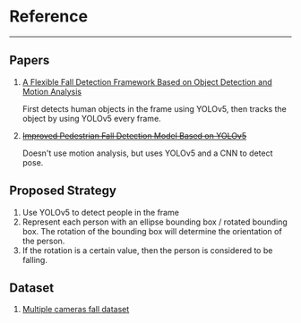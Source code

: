 # Reference

---

## Papers

1. [A Flexible Fall Detection Framework Based on Object Detection and Motion Analysis](https://ieeexplore.ieee.org/document/10066990)

   First detects human objects in the frame using YOLOv5, then tracks the object by using YOLOv5 every frame.

2. ~~[Improved Pedestrian Fall Detection Model Based on YOLOv5](https://ieeexplore.ieee.org/document/9930104)~~

   Doesn't use motion analysis, but uses YOLOv5 and a CNN to detect pose.

## Proposed Strategy

1. Use YOLOv5 to detect people in the frame
2. Represent each person with an ellipse bounding box / rotated bounding box. The rotation of the bounding box will determine the orientation of the person.
3. If the rotation is a certain value, then the person is considered to be falling.

## Dataset

1. [Multiple cameras fall dataset](http://www.iro.umontreal.ca/~labimage/Dataset/)
